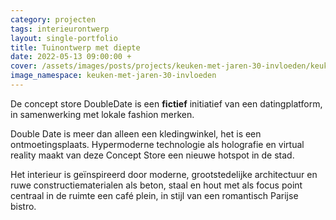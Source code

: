 ```yaml
---
category: projecten
tags: interieurontwerp
layout: single-portfolio
title: Tuinontwerp met diepte
date: 2022-05-13 09:00:00 +
cover: /assets/images/posts/projects/keuken-met-jaren-30-invloeden/keuken-met-jaren-30-invloeden-04.jpg
image_namespace: keuken-met-jaren-30-invloeden
---
```


De concept store DoubleDate is een __fictief__ initiatief van een datingplatform, in samenwerking met lokale fashion merken.

Double Date is meer dan alleen een kledingwinkel, het is een ontmoetingsplaats. Hypermoderne technologie als holografie en virtual reality maakt van deze Concept Store een nieuwe hotspot in de stad.

Het interieur is geïnspireerd door moderne, grootstedelijke architectuur en ruwe constructiematerialen als beton, staal en hout met als focus point centraal in de ruimte een café plein, in stijl van een romantisch Parijse bistro.
